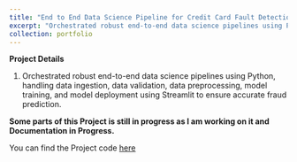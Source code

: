 ```yaml
---
title: "End to End Data Science Pipeline for Credit Card Fault Detection using Machine learning"
excerpt: "Orchestrated robust end-to-end data science pipelines using Python, handling data ingestion, data validation, data preprocessing, model training, and model deployment using Streamlit to ensure accurate fraud prediction."
collection: portfolio
---
```


**Project Details**
1. Orchestrated robust end-to-end data science pipelines using Python, handling data ingestion, data validation, data preprocessing, model training, and model deployment using Streamlit to ensure accurate fraud prediction.


**Some parts of this Project is still in progress as I am working on it and Documentation in Progress.**

You can find the Project code [here](https://github.com/sriramsripada20s/cardfraudml)
